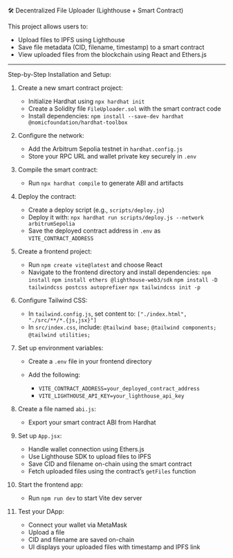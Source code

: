🛠 Decentralized File Uploader (Lighthouse + Smart Contract)

This project allows users to:

* Upload files to IPFS using Lighthouse
* Save file metadata (CID, filename, timestamp) to a smart contract
* View uploaded files from the blockchain using React and Ethers.js

---

Step-by-Step Installation and Setup:

1. Create a new smart contract project:

   * Initialize Hardhat using `npx hardhat init`
   * Create a Solidity file `FileUploader.sol` with the smart contract code
   * Install dependencies: `npm install --save-dev hardhat @nomicfoundation/hardhat-toolbox`

2. Configure the network:

   * Add the Arbitrum Sepolia testnet in `hardhat.config.js`
   * Store your RPC URL and wallet private key securely in `.env`

3. Compile the smart contract:

   * Run `npx hardhat compile` to generate ABI and artifacts

4. Deploy the contract:

   * Create a deploy script (e.g., `scripts/deploy.js`)
   * Deploy it with: `npx hardhat run scripts/deploy.js --network arbitrumSepolia`
   * Save the deployed contract address in `.env` as `VITE_CONTRACT_ADDRESS`

5. Create a frontend project:

   * Run `npm create vite@latest` and choose React
   * Navigate to the frontend directory and install dependencies:
     `npm install`
     `npm install ethers @lighthouse-web3/sdk`
     `npm install -D tailwindcss postcss autoprefixer`
     `npx tailwindcss init -p`

6. Configure Tailwind CSS:

   * In `tailwind.config.js`, set content to: `["./index.html", "./src/**/*.{js,jsx}"]`
   * In `src/index.css`, include:
     `@tailwind base;`
     `@tailwind components;`
     `@tailwind utilities;`

7. Set up environment variables:

   * Create a `.env` file in your frontend directory
   * Add the following:

     * `VITE_CONTRACT_ADDRESS=your_deployed_contract_address`
     * `VITE_LIGHTHOUSE_API_KEY=your_lighthouse_api_key`

8. Create a file named `abi.js`:

   * Export your smart contract ABI from Hardhat

9. Set up `App.jsx`:

   * Handle wallet connection using Ethers.js
   * Use Lighthouse SDK to upload files to IPFS
   * Save CID and filename on-chain using the smart contract
   * Fetch uploaded files using the contract’s `getFiles` function

10. Start the frontend app:

    * Run `npm run dev` to start Vite dev server

11. Test your DApp:

    * Connect your wallet via MetaMask
    * Upload a file
    * CID and filename are saved on-chain
    * UI displays your uploaded files with timestamp and IPFS link